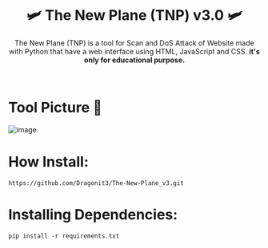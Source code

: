 <h1 align="center">🛩️ The New Plane (TNP) v3.0 🛩️</h1>
<p align="center"> The New Plane (TNP) is a tool for Scan and DoS Attack of Website made with Python that have a web interface using HTML, JavaScript and CSS. <b> it's only for educational purpose. </b></p>
<br>

<h1>Tool Picture 📸</h1>

![image](https://github.com/user-attachments/assets/e7b78233-14ef-4f31-aaa7-5bc4cc9d6e91)

<h1>How Install:</h1>

```
https://github.com/Dragonit3/The-New-Plane_v3.git
```

<h1>Installing Dependencies:</h1>

```
pip install -r requirements.txt
```
